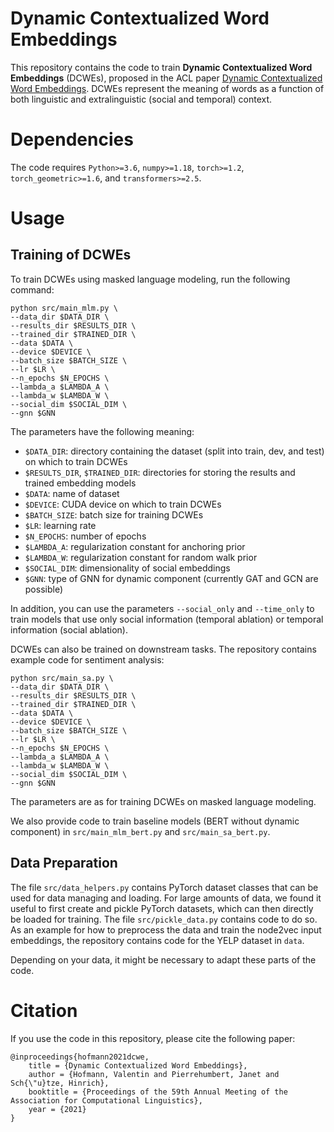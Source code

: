 # Dynamic Contextualized Word Embeddings

This repository contains the code to train **Dynamic Contextualized Word Embeddings** (DCWEs), proposed in the ACL paper [Dynamic Contextualized Word Embeddings](https://aclanthology.org/2021.acl-long.542.pdf).
DCWEs represent the meaning of words as a function of both linguistic and extralinguistic (social and temporal) context.

# Dependencies

The code requires `Python>=3.6`, `numpy>=1.18`, `torch>=1.2`, `torch_geometric>=1.6`, and `transformers>=2.5`.

# Usage

## Training of DCWEs

To train DCWEs using masked language modeling, run the following command:

    python src/main_mlm.py \
	--data_dir $DATA_DIR \
	--results_dir $RESULTS_DIR \
	--trained_dir $TRAINED_DIR \
	--data $DATA \
	--device $DEVICE \
	--batch_size $BATCH_SIZE \
	--lr $LR \
	--n_epochs $N_EPOCHS \
	--lambda_a $LAMBDA_A \
	--lambda_w $LAMBDA_W \
	--social_dim $SOCIAL_DIM \
	--gnn $GNN

The parameters have the following meaning:

- `$DATA_DIR`: directory containing the dataset (split into train, dev, and test) on which to train DCWEs
- `$RESULTS_DIR`, `$TRAINED_DIR`: directories for storing the results and trained embedding models
- `$DATA`: name of dataset
- `$DEVICE`: CUDA device on which to train DCWEs
- `$BATCH_SIZE`: batch size for training DCWEs
- `$LR`: learning rate
- `$N_EPOCHS`: number of epochs
- `$LAMBDA_A`: regularization constant for anchoring prior
- `$LAMBDA_W`: regularization constant for random walk prior
- `$SOCIAL_DIM`: dimensionality of social embeddings
- `$GNN`: type of GNN for dynamic component (currently GAT and GCN are possible)

In addition, you can use the parameters `--social_only` and `--time_only` to train models that use only social information (temporal ablation) or temporal information (social ablation).

DCWEs can also be trained on downstream tasks. The repository contains example code for sentiment analysis:

    python src/main_sa.py \
	--data_dir $DATA_DIR \
	--results_dir $RESULTS_DIR \
	--trained_dir $TRAINED_DIR \
	--data $DATA \
	--device $DEVICE \
	--batch_size $BATCH_SIZE \
	--lr $LR \
	--n_epochs $N_EPOCHS \
	--lambda_a $LAMBDA_A \
	--lambda_w $LAMBDA_W \
	--social_dim $SOCIAL_DIM \
	--gnn $GNN

The parameters are as for training DCWEs on masked language modeling.

We also provide code to train baseline models (BERT without dynamic component) in `src/main_mlm_bert.py` and `src/main_sa_bert.py`.

## Data Preparation

The file `src/data_helpers.py` contains PyTorch dataset classes that can be used for data managing and loading.
For large amounts of data, we found it useful to first create and pickle PyTorch datasets, which can then directly be loaded for training.
The file `src/pickle_data.py` contains code to do so.
As an example for how to preprocess the data and train the node2vec input embeddings, the repository contains code for the YELP dataset in `data`.

Depending on your data, it might be necessary to adapt these parts of the code.

# Citation

If you use the code in this repository, please cite the following paper:

```
@inproceedings{hofmann2021dcwe,
    title = {Dynamic Contextualized Word Embeddings},
    author = {Hofmann, Valentin and Pierrehumbert, Janet and Sch{\"u}tze, Hinrich},
    booktitle = {Proceedings of the 59th Annual Meeting of the Association for Computational Linguistics},
    year = {2021}
}
```